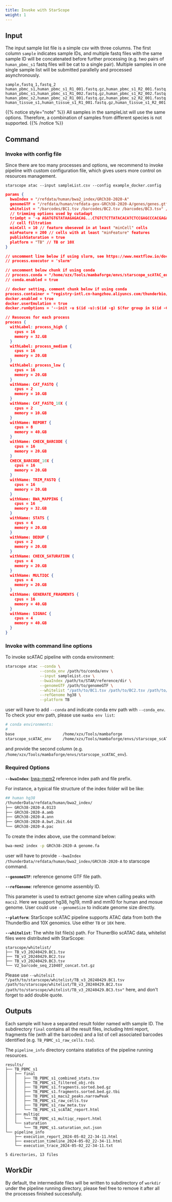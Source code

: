 ```yaml
---
title: Invoke with StarScope
weight: 1
---
```


## Input

The input sample list file is a simple csv with three columns. 
The first column `sample` indicates sample IDs, and multiple fastq 
files with the same sample ID will be concatenated before further
processing (e.g. two pairs of `human_pbmc_s1` fastq files will be 
cat to a single pair). Multiple samples in one single sample list 
will be submitted parallelly and processed asynchronously.

```
sample,fastq_1,fastq_2
human_pbmc_s1,human_pbmc_s1_R1_001.fastq.gz,human_pbmc_s1_R2_001.fastq.gz
human_pbmc_s1,human_pbmc_s1_R1_002.fastq.gz,human_pbmc_s1_R2_002.fastq.gz
human_pbmc_s2,human_pbmc_s2_R1_001.fastq.gz,human_pbmc_s2_R2_001.fastq.gz
human_tissue_s1,human_tissue_s1_R1_001.fastq.gz,human_tissue_s1_R2_001.fastq.gz
```

{{% notice style="note" %}}
All samples in the sampleList will use the same options. Therefore, a combination of samples from different species is not supported.
{{% /notice %}}

## Command

### Invoke with config file

Since there are too many processes and options, we recommend to invoke pipeline with custom
configuration file, which gives users more control on resources management.

```
starscope atac --input sampleList.csv --config example_docker.config
```


```json { title="example_docker.config" }
params {
  bwaIndex = "/refdata/human/bwa2_index/GRCh38-2020-A"
  genomeGTF = "/refdata/human/refdata-gex-GRCh38-2020-A/genes/genes.gtf"
  whitelist = "/barcodes/BC1.tsv /barcodes/BC2.tsv /barcodes/BC3.tsv" // TB whitelist
  // trimming options used by cutadapt
  trimOpt = '-a AGATGTGTATAAGAGACAG...CTGTCTCTTATACACATCTCCGAGCCCACGAGAC -A GTCTCGTGGGCTCGGAGATGTGTATAAGAGACAG...CTGTCTCTTATACACATCT'
  // cell filtration
  minCell = 10 // feature obeseved in at least "minCell" cells
  minFeature = 200 // cells with at least "minFeature" features
  publishSaturation = true
  platform = "TB" // TB or 10X
}

// uncomment line below if using slurm, see https://www.nextflow.io/docs/latest/executor.html
// process.executor = 'slurm'

// uncomment below chunk if using conda
// process.conda = "/home/xzx/Tools/mambaforge/envs/starscope_scATAC_env"
// conda.enabled = true

// docker setting, comment chunk below if using conda
process.container = "registry-intl.cn-hangzhou.aliyuncs.com/thunderbio/starscope_scatac_env:0.0.6"
docker.enabled = true
docker.userEmulation = true
docker.runOptions = '--init -u $(id -u):$(id -g) $(for group in $(id -G); do echo "--group-add $group"; done)'

// Resouces for each process
process {
  withLabel: process_high {
    cpus = 16
    memory = 32.GB
  }
  withLabel: process_medium {
    cpus = 16
    memory = 20.GB
  }
  withLabel: process_low {
    cpus = 16
    memory = 20.GB
  }
  withName: CAT_FASTQ {
    cpus = 2
    memory = 10.GB
  }
  withName: CAT_FASTQ_10X {
    cpus = 2
    memory = 10.GB
  }
  withName: REPORT {
    cpus = 8
    memory = 40.GB
  }
  withName: CHECK_BARCODE {
    cpus = 16
    memory = 20.GB
  }
  CHECK_BARCODE_10X {
    cpus = 16
    memory = 20.GB
  }
  withName: TRIM_FASTQ {
    cpus = 16
    memory = 20.GB
  }
  withName: BWA_MAPPING {
    cpus = 16
    memory = 32.GB
  }
  withName: STATS {
    cpus = 4
    memory = 20.GB
  }
  withName: DEDUP {
    cpus = 2
    memory = 20.GB
  }
  withName: CHECK_SATURATION {
    cpus = 4
    memory = 20.GB
  }
  withName: MULTIQC {
    cpus = 4
    memory = 20.GB
  }
  withName: GENERATE_FRAGMENTS {
    cpus = 16
    memory = 40.GB
  }
  withName: SIGNAC {
    cpus = 4
    memory = 40.GB
  }
}
```

### Invoke with command line options

To invoke scATAC pipeline with conda environment:

```bash
starscope atac --conda \
               --conda_env /path/to/conda/env \
               --input sampleList.csv \
               --bwaIndex /path/to/STAR/reference/dir \
               --genomeGTF /path/to/genomeGTF \
               --whitelist "/path/to/BC1.tsv /path/to/BC2.tsv /path/to/BC3.tsv" \
               --refGenome hg38 \
               --platform TB
```

user will have to add `--conda` and indicate conda env path with `--conda_env`. To check
your env path, please use `mamba env list`: 

```bash
# conda environments:
#
base                     /home/xzx/Tools/mambaforge
starscope_scATAC_env     /home/xzx/Tools/mambaforge/envs/starscope_scATAC_env
```

and provide the second column (e.g. `/home/xzx/Tools/mambaforge/envs/starscope_scATAC_env`).


### Required Options

**`--bwaIndex`**: [bwa-mem2](https://github.com/bwa-mem2/bwa-mem2) reference index path and file prefix. 

For instance, a typical file structure of the index folder will be like:

```bash
## human hg38
/thunderData/refdata/human/bwa2_index/
├── GRCh38-2020-A.0123
├── GRCh38-2020-A.amb
├── GRCh38-2020-A.ann
├── GRCh38-2020-A.bwt.2bit.64
└── GRCh38-2020-A.pac
```

To create the index above, use the command below:

```bash
bwa-mem2 index -p GRCh38-2020-A genome.fa
```

user will have to provide `--bwaIndex /thunderData/refdata/human/bwa2_index/GRCh38-2020-A` to starscope command.

**`--genomeGTF`**: reference genome GTF file path.

**`--refGenome`**: reference genome assembly ID.

This parameter is used to extract genome size when calling peaks with `macs2`. Here we support 
hg38, hg19, mm9 and mm10 for human and mosue genome. User could use `--genomeSize` to indicate
genome size directly.

**`--platform`**: StarScope scATAC pipeline supports ATAC data from both the ThunderBio and 10X genomics. Use either
`TB` or `10X` here.

**`--whitelist`**: The white list file(s) path. For ThunerBio scATAC data, whitelist files were distributed with StarScope:

```
starscope/whitelist/
├── TB_v3_20240429.BC1.tsv
├── TB_v3_20240429.BC2.tsv
├── TB_v3_20240429.BC3.tsv
└── V2_barcode_seq_210407_concat.txt.gz
```

Please use `--whitelsit "/path/to/starscope/whitelist/TB_v3_20240429.BC1.tsv /path/to/starscope/whitelist/TB_v3_20240429.BC2.tsv /path/to/starscope/whitelist/TB_v3_20240429.BC3.tsv"` here, and don't forget to add double quote.

## Outputs

Each sample will have a separated result folder named with sample ID. The subdirectory `final`
contains all the result files, including html report, fragments file (with all the barcodes)
and a list of cell associated barcodes identified (e.g. `TB_PBMC_s1_raw_cells.tsv`).

The `pipeline_info` directory contains statistics of the pipeline running resources.

```
results/
├── TB_PBMC_s1
│   ├── final
│   │   ├── TB_PBMC_s1_combined_stats.tsv
│   │   ├── TB_PBMC_s1_filtered_obj.rds
│   │   ├── TB_PBMC_s1.fragments.sorted.bed.gz
│   │   ├── TB_PBMC_s1.fragments.sorted.bed.gz.tbi
│   │   ├── TB_PBMC_s1_macs2_peaks.narrowPeak
│   │   ├── TB_PBMC_s1_raw_cells.tsv
│   │   ├── TB_PBMC_s1_raw_meta.tsv
│   │   └── TB_PBMC_s1_scATAC_report.html
│   ├── multiqc
│   │   └── TB_PBMC_s1_multiqc_report.html
│   └── saturation
│       └── TB_PBMC_s1.saturation_out.json
└── pipeline_info
    ├── execution_report_2024-05-02_22-34-11.html
    ├── execution_timeline_2024-05-02_22-34-11.html
    └── execution_trace_2024-05-02_22-34-11.txt

5 directories, 13 files
```

## WorkDir

By default, the intermediate files will be written to subdirectory of 
`workdir` under the pipeline running directory, please feel free to
remove it after all the processes finished successfully.
